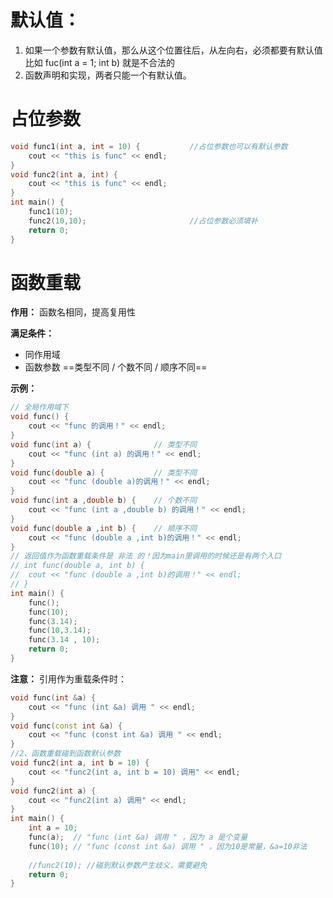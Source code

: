 # 默认值：
1. 如果一个参数有默认值，那么从这个位置往后，从左向右，必须都要有默认值
比如 fuc(int a = 1; int b) 就是不合法的
2. 函数声明和实现，两者只能一个有默认值。

# 占位参数

```C++
void func1(int a, int = 10) {           //占位参数也可以有默认参数
	cout << "this is func" << endl;
}
void func2(int a, int) {
	cout << "this is func" << endl;
}
int main() {
    func1(10);
    func2(10,10);                       //占位参数必须填补
	return 0;
}
```

# 函数重载

**作用：** 函数名相同，提高复用性

**满足条件：**
* 同作用域
* 函数参数 ==类型不同 / 个数不同 / 顺序不同==

**示例：**
```C++
// 全局作用域下
void func() {
	cout << "func 的调用！" << endl;
}
void func(int a) {              // 类型不同
	cout << "func (int a) 的调用！" << endl;
}
void func(double a) {           // 类型不同
	cout << "func (double a)的调用！" << endl;
}
void func(int a ,double b) {    // 个数不同
	cout << "func (int a ,double b) 的调用！" << endl;
}
void func(double a ,int b) {    // 顺序不同
	cout << "func (double a ,int b)的调用！" << endl;
}
// 返回值作为函数重载条件是 非法 的！因为main里调用的时候还是有两个入口
// int func(double a, int b) {
// 	cout << "func (double a ,int b)的调用！" << endl;
// }
int main() {
	func();
	func(10);
	func(3.14);
	func(10,3.14);
	func(3.14 , 10);
	return 0;
}
```
**注意：**
引用作为重载条件时：
```c++
void func(int &a) {
	cout << "func (int &a) 调用 " << endl;
}
void func(const int &a) {
	cout << "func (const int &a) 调用 " << endl;
}
//2、函数重载碰到函数默认参数
void func2(int a, int b = 10) {
	cout << "func2(int a, int b = 10) 调用" << endl;
}
void func2(int a) {
	cout << "func2(int a) 调用" << endl;
}
int main() {	
	int a = 10;
	func(a);  // "func (int &a) 调用 " ，因为 a 是个变量
	func(10); // "func (const int &a) 调用 " ，因为10是常量，&a=10非法
    
	//func2(10); //碰到默认参数产生歧义，需要避免
	return 0;
}
```
